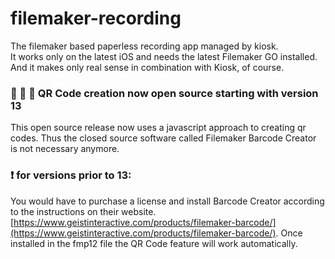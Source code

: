 # filemaker-recording
The filemaker based paperless recording app managed by kiosk.  
It works only on the latest iOS and needs the latest Filemaker GO installed. And it makes only real sense in combination with Kiosk, of course.


### 🥳 🥳 🥳 QR Code creation now open source starting with version 13  
This open source release now uses a javascript approach to creating qr codes. Thus the closed source software called Filemaker Barcode Creator is not necessary anymore. 

### ❗ for versions prior to 13:
You would have to purchase a license and install Barcode Creator according to the instructions on their website. [https://www.geistinteractive.com/products/filemaker-barcode/](https://www.geistinteractive.com/products/filemaker-barcode/). Once installed in the fmp12 file the QR Code feature will work automatically.
